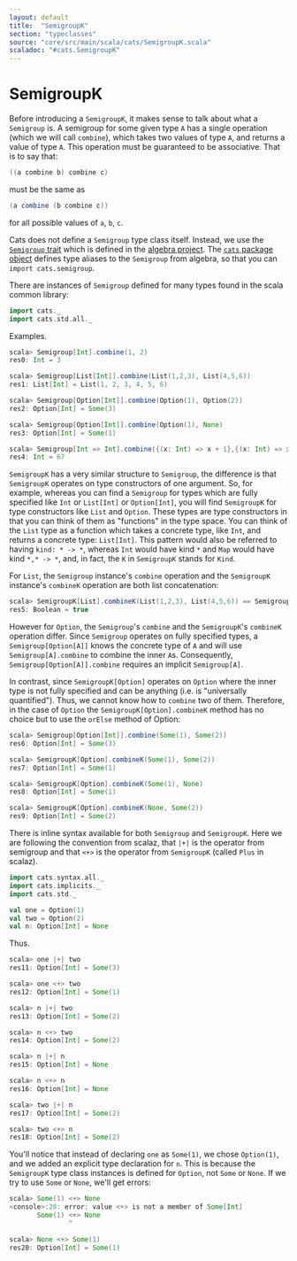 ```yaml
---
layout: default
title:  "SemigroupK"
section: "typeclasses"
source: "core/src/main/scala/cats/SemigroupK.scala"
scaladoc: "#cats.SemigroupK"
---
```

# SemigroupK

Before introducing a `SemigroupK`, it makes sense to talk about what a
`Semigroup` is. A semigroup for some given type `A` has a single operation
(which we will call `combine`), which takes two values of type `A`, and
returns a value of type `A`. This operation must be guaranteed to be
associative. That is to say that:

```scala
((a combine b) combine c)
```

must be the same as

```scala
(a combine (b combine c))
```

for all possible values of `a`, `b`, `c`.

Cats does not define a `Semigroup` type class itself. Instead, we use the
[`Semigroup`
trait](https://github.com/non/algebra/blob/master/core/src/main/scala/algebra/Semigroup.scala)
which is defined in the [algebra
project](https://github.com/non/algebra). The [`cats` package
object](https://github.com/typelevel/cats/blob/master/core/src/main/scala/cats/package.scala)
defines type aliases to the `Semigroup` from algebra, so that you can
`import cats.semigroup`.

There are instances of `Semigroup` defined for many types found in the
scala common library:

```scala
import cats._
import cats.std.all._
```

Examples.

```scala
scala> Semigroup[Int].combine(1, 2)
res0: Int = 3

scala> Semigroup[List[Int]].combine(List(1,2,3), List(4,5,6))
res1: List[Int] = List(1, 2, 3, 4, 5, 6)

scala> Semigroup[Option[Int]].combine(Option(1), Option(2))
res2: Option[Int] = Some(3)

scala> Semigroup[Option[Int]].combine(Option(1), None)
res3: Option[Int] = Some(1)

scala> Semigroup[Int => Int].combine({(x: Int) => x + 1},{(x: Int) => x * 10}).apply(6)
res4: Int = 67
```

`SemigroupK` has a very similar structure to `Semigroup`, the difference
is that `SemigroupK` operates on type constructors of one argument. So, for
example, whereas you can find a `Semigroup` for types which are fully
specified like `Int` or `List[Int]` or `Option[Int]`, you will find
`SemigroupK` for type constructors like `List` and `Option`. These types
are type constructors in that you can think of them as "functions" in
the type space. You can think of the `List` type as a function which
takes a concrete type, like `Int`, and returns a concrete type:
`List[Int]`. This pattern would also be referred to having `kind: * ->
*`, whereas `Int` would have kind `*` and `Map` would have kind `*,* -> *`,
and, in fact, the `K` in `SemigroupK` stands for `Kind`.

For `List`, the `Semigroup` instance's `combine` operation and the `SemigroupK`
instance's `combineK` operation are both list concatenation:

```scala
scala> SemigroupK[List].combineK(List(1,2,3), List(4,5,6)) == Semigroup[List[Int]].combine(List(1,2,3), List(4,5,6))
res5: Boolean = true
```

However for `Option`, the `Semigroup`'s `combine` and the `SemigroupK`'s
`combineK` operation differ. Since `Semigroup` operates on fully specified
types, a `Semigroup[Option[A]]` knows the concrete type of `A` and will use
`Semigroup[A].combine` to combine the inner `A`s. Consequently,
`Semigroup[Option[A]].combine` requires an implicit `Semigroup[A]`.

In contrast, since `SemigroupK[Option]` operates on `Option` where
the inner type is not fully specified and can be anything (i.e. is
"universally quantified"). Thus, we cannot know how to `combine`
two of them. Therefore, in the case of `Option` the
`SemigroupK[Option].combineK` method has no choice but to use the
`orElse` method of Option:

```scala
scala> Semigroup[Option[Int]].combine(Some(1), Some(2))
res6: Option[Int] = Some(3)

scala> SemigroupK[Option].combineK(Some(1), Some(2))
res7: Option[Int] = Some(1)

scala> SemigroupK[Option].combineK(Some(1), None)
res8: Option[Int] = Some(1)

scala> SemigroupK[Option].combineK(None, Some(2))
res9: Option[Int] = Some(2)
```

There is inline syntax available for both `Semigroup` and
`SemigroupK`. Here we are following the convention from scalaz, that
`|+|` is the operator from semigroup and that `<+>` is the operator
from `SemigroupK` (called `Plus` in scalaz).

```scala
import cats.syntax.all._
import cats.implicits._
import cats.std._

val one = Option(1)
val two = Option(2)
val n: Option[Int] = None
```

Thus.

```scala
scala> one |+| two
res11: Option[Int] = Some(3)

scala> one <+> two
res12: Option[Int] = Some(1)

scala> n |+| two
res13: Option[Int] = Some(2)

scala> n <+> two
res14: Option[Int] = Some(2)

scala> n |+| n
res15: Option[Int] = None

scala> n <+> n
res16: Option[Int] = None

scala> two |+| n
res17: Option[Int] = Some(2)

scala> two <+> n
res18: Option[Int] = Some(2)
```

You'll notice that instead of declaring `one` as `Some(1)`, we chose
`Option(1)`, and we added an explicit type declaration for `n`. This is
because the `SemigroupK` type class instances is defined for `Option`,
not `Some` or `None`. If we try to use `Some` or `None`, we'll get errors:

```scala
scala> Some(1) <+> None
<console>:28: error: value <+> is not a member of Some[Int]
       Some(1) <+> None
               ^

scala> None <+> Some(1)
res20: Option[Int] = Some(1)
```
